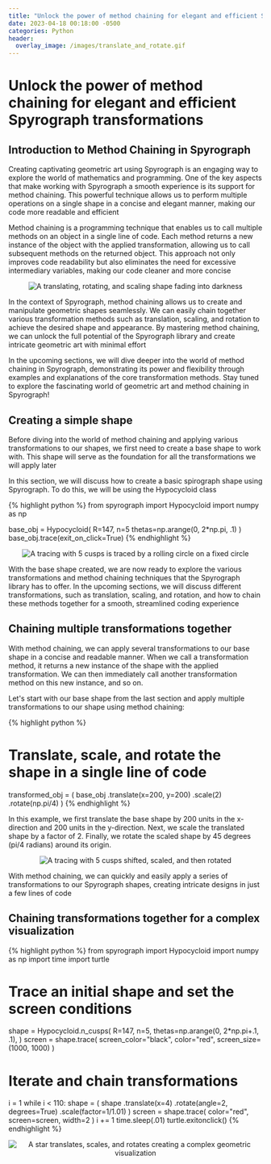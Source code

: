 ```yaml
---
title: "Unlock the power of method chaining for elegant and efficient Spyrograph transformations"
date: 2023-04-18 00:18:00 -0500
categories: Python
header:
  overlay_image: /images/translate_and_rotate.gif
---
```


# Unlock the power of method chaining for elegant and efficient Spyrograph transformations

## Introduction to Method Chaining in Spyrograph

Creating captivating geometric art using Spyrograph is an engaging way to explore the world of mathematics and programming. One of the key aspects that make working with Spyrograph a smooth experience is its support for method chaining. This powerful technique allows us to perform multiple operations on a single shape in a concise and elegant manner, making our code more readable and efficient

Method chaining is a programming technique that enables us to call multiple methods on an object in a single line of code. Each method returns a new instance of the object with the applied transformation, allowing us to call subsequent methods on the returned object. This approach not only improves code readability but also eliminates the need for excessive intermediary variables, making our code cleaner and more concise

<p align="center">
  <img src="{{ site.url }}{{ site.baseurl }}/images/translate_and_rotate_example.gif" alt="A translating, rotating, and scaling shape fading into darkness">
</p>

In the context of Spyrograph, method chaining allows us to create and manipulate geometric shapes seamlessly. We can easily chain together various transformation methods such as translation, scaling, and rotation to achieve the desired shape and appearance. By mastering method chaining, we can unlock the full potential of the Spyrograph library and create intricate geometric art with minimal effort

In the upcoming sections, we will dive deeper into the world of method chaining in Spyrograph, demonstrating its power and flexibility through examples and explanations of the core transformation methods. Stay tuned to explore the fascinating world of geometric art and method chaining in Spyrograph!

## Creating a simple shape

Before diving into the world of method chaining and applying various transformations to our shapes, we first need to create a base shape to work with. This shape will serve as the foundation for all the transformations we will apply later

In this section, we will discuss how to create a basic spirograph shape using Spyrograph. To do this, we will be using the Hypocycloid class

{% highlight python %}
from spyrograph import Hypocycloid
import numpy as np

base_obj = Hypocycloid(
    R=147,
    n=5
    thetas=np.arange(0, 2*np.pi, .1)
)
base_obj.trace(exit_on_click=True)
{% endhighlight %}

<p align="center">
  <img src="{{ site.url }}{{ site.baseurl }}/images/base_shape_drawing_5_cusps.gif" alt="A tracing with 5 cusps is traced by a rolling circle on a fixed circle">
</p>

With the base shape created, we are now ready to explore the various transformations and method chaining techniques that the Spyrograph library has to offer. In the upcoming sections, we will discuss different transformations, such as translation, scaling, and rotation, and how to chain these methods together for a smooth, streamlined coding experience

## Chaining multiple transformations together

With method chaining, we can apply several transformations to our base shape in a concise and readable manner. When we call a transformation method, it returns a new instance of the shape with the applied transformation. We can then immediately call another transformation method on this new instance, and so on.

Let's start with our base shape from the last section and apply multiple transformations to our shape using method chaining:

{% highlight python %}
# Translate, scale, and rotate the shape in a single line of code
transformed_obj = (
    base_obj
    .translate(x=200, y=200)
    .scale(2)
    .rotate(np.pi/4)
)
{% endhighlight %}

In this example, we first translate the base shape by 200 units in the x-direction and 200 units in the y-direction. Next, we scale the translated shape by a factor of 2. Finally, we rotate the scaled shape by 45 degrees (pi/4 radians) around its origin.

<p align="center">
  <img src="{{ site.url }}{{ site.baseurl }}/images/showing_chained_methods1.gif" alt="A tracing with 5 cusps shifted, scaled, and then rotated">
</p>

With method chaining, we can quickly and easily apply a series of transformations to our Spyrograph shapes, creating intricate designs in just a few lines of code

## Chaining transformations together for a complex visualization

{% highlight python %}
from spyrograph import Hypocycloid
import numpy as np
import time
import turtle

# Trace an initial shape and set the screen conditions
shape = Hypocycloid.n_cusps(
    R=147,
    n=5,
    thetas=np.arange(0, 2*np.pi+.1, .1),
)
screen = shape.trace(
    screen_color="black",
    color="red",
    screen_size=(1000, 1000)
)

# Iterate and chain transformations
i = 1
while i < 110:
    shape = (
        shape
        .translate(x=4)
        .rotate(angle=2, degrees=True)
        .scale(factor=1/1.01)
    )
    screen = shape.trace(
        color="red",
        screen=screen,
        width=2
    )
    i += 1
    time.sleep(.01)
turtle.exitonclick()
{% endhighlight %}

<p align="center">
  <img src="{{ site.url }}{{ site.baseurl }}/images/complicated_chain_example.gif" alt="A star translates, scales, and rotates creating a complex geometric visualization">
</p>